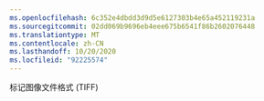 ```yaml
---
ms.openlocfilehash: 6c352e4dbdd3d9d5e6127303b4e65a452119231a
ms.sourcegitcommit: 02dd069b9696eb4eee675b6541f86b2602076448
ms.translationtype: MT
ms.contentlocale: zh-CN
ms.lasthandoff: 10/20/2020
ms.locfileid: "92225574"
---
```

标记图像文件格式 (TIFF)
